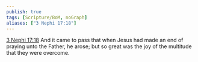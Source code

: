 ```yaml
---
publish: true
tags: [Scripture/BoM, noGraph]
aliases: ["3 Nephi 17:18"]
---
```

[3 Nephi 17:18](https://churchofjesuschrist.org/study/scriptures/bofm/3-ne/17?lang=eng&id=p18#p18) And it came to pass that when Jesus had made an end of praying unto the Father, he arose; but so great was the joy of the multitude that they were overcome.
